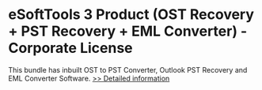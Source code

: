 # eSoftTools 3 Product (OST Recovery + PST Recovery + EML Converter) - Corporate License
This bundle has inbuilt OST to PST Converter, Outlook PST Recovery and EML Converter Software.
[>> Detailed information](https://secure.shareit.com/shareit/product.html?productid=300962032&affiliateid=200057808)